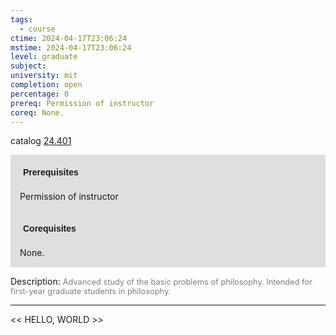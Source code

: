 ```yaml
---
tags:
  - course
ctime: 2024-04-17T23:06:24
mstime: 2024-04-17T23:06:24
level: graduate
subject: 
university: mit
completion: open
percentage: 0
prereq: Permission of instructor
coreq: None.
---
```


catalog [24.401](http://student.mit.edu/catalog/m24a.html#24.401)

<span style="display: block; padding: 15px; background-color: rgb(100, 100, 100, 0.2);"><font id="m_prereq2886_0" style="display: block; font-family: Arial, sans-serif; font-weight: bold; padding: 5px">Prerequisites</font><br><span id="prereq2886_0">Permission of instructor</span></span>
<span style="display: block; padding: 15px; background-color: rgb(100, 100, 100, 0.2);"><font id="m_coreq2886_0" style="display: block; font-family: Arial, sans-serif; font-weight: bold; padding: 5px">Corequisites</font><br><span id="coreq2886_0">None.</span></span>

<font style="">Description:</font>
<font style="color: grey; font-size: 0.8rem;">Advanced study of the basic problems of philosophy. Intended for first-year graduate students in philosophy.</font>



---

<< HELLO, WORLD >>
